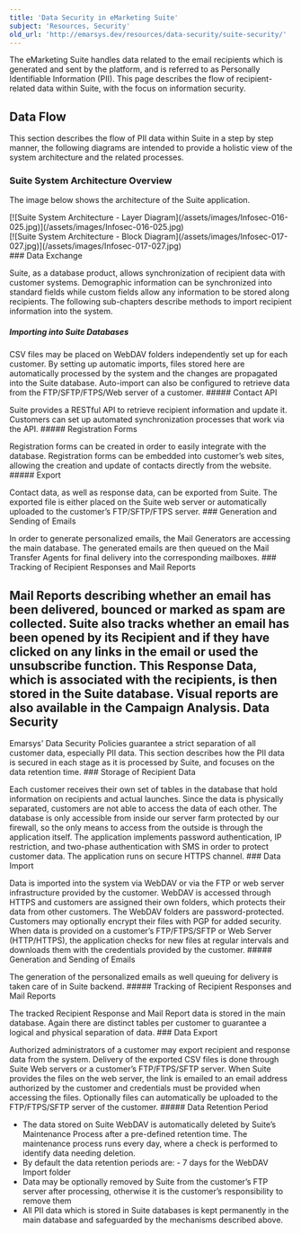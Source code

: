```yaml
---
title: 'Data Security in eMarketing Suite'
subject: 'Resources, Security'
old_url: 'http://emarsys.dev/resources/data-security/suite-security/'
---
```


The eMarketing Suite handles data related to the email recipients which is generated and sent by the platform, and is referred to as Personally Identifiable Information (PII). This page describes the flow of recipient-related data within Suite, with the focus on information security.

Data Flow
---------

 This section describes the flow of PII data within Suite in a step by step manner, the following diagrams are intended to provide a holistic view of the system architecture and the related processes.

### Suite System Architecture Overview

 The image below shows the architecture of the Suite application.

<div class="center"><div class="floatnone">[![Suite System Architecture - Layer Diagram](/assets/images/Infosec-016-025.jpg)](/assets/images/Infosec-016-025.jpg)</div></div><div class="center"><div class="floatnone">[![Suite System Architecture - Block Diagram](/assets/images/Infosec-017-027.jpg)](/assets/images/Infosec-017-027.jpg)</div></div>### Data Exchange

 Suite, as a database product, allows synchronization of recipient data with customer systems. Demographic information can be synchronized into standard fields while custom fields allow any information to be stored along recipients. The following sub-chapters describe methods to import recipient information into the system.

##### Importing into Suite Databases

<div class="center"> CSV files may be placed on WebDAV folders independently set up for each customer. By setting up automatic imports, files stored here are automatically processed by the system and the changes are propagated into the Suite database. Auto-import can also be configured to retrieve data from the FTP/SFTP/FTPS/Web server of a customer. ##### Contact API

 Suite provides a RESTful API to retrieve recipient information and update it. Customers can set up automated synchronization processes that work via the API. ##### Registration Forms

 Registration forms can be created in order to easily integrate with the database. Registration forms can be embedded into customer’s web sites, allowing the creation and update of contacts directly from the website. ##### Export

 Contact data, as well as response data, can be exported from Suite. The exported file is either placed on the Suite web server or automatically uploaded to the customer’s FTP/SFTP/FTPS server. ### Generation and Sending of Emails

 In order to generate personalized emails, the Mail Generators are accessing the main database. The generated emails are then queued on the Mail Transfer Agents for final delivery into the corresponding mailboxes. ### Tracking of Recipient Responses and Mail Reports

 Mail Reports describing whether an email has been delivered, bounced or marked as spam are collected. Suite also tracks whether an email has been opened by its Recipient and if they have clicked on any links in the email or used the unsubscribe function. This Response Data, which is associated with the recipients, is then stored in the Suite database. Visual reports are also available in the Campaign Analysis. Data Security
-------------

 Emarsys' Data Security Policies guarantee a strict separation of all customer data, especially PII data. This section describes how the PII data is secured in each stage as it is processed by Suite, and focuses on the data retention time. ### Storage of Recipient Data

 Each customer receives their own set of tables in the database that hold information on recipients and actual launches. Since the data is physically separated, customers are not able to access the data of each other. The database is only accessible from inside our server farm protected by our firewall, so the only means to access from the outside is through the application itself. The application implements password authentication, IP restriction, and two-phase authentication with SMS in order to protect customer data. The application runs on secure HTTPS channel. ### Data Import

 Data is imported into the system via WebDAV or via the FTP or web server infrastructure provided by the customer. WebDAV is accessed through HTTPS and customers are assigned their own folders, which protects their data from other customers. The WebDAV folders are password-protected. Customers may optionally encrypt their files with PGP for added security. When data is provided on a customer’s FTP/FTPS/SFTP or Web Server (HTTP/HTTPS), the application checks for new files at regular intervals and downloads them with the credentials provided by the customer. ##### Generation and Sending of Emails

 The generation of the personalized emails as well queuing for delivery is taken care of in Suite backend. ##### Tracking of Recipient Responses and Mail Reports

 The tracked Recipient Response and Mail Report data is stored in the main database. Again there are distinct tables per customer to guarantee a logical and physical separation of data. ### Data Export

 Authorized administrators of a customer may export recipient and response data from the system. Delivery of the exported CSV files is done through Suite Web servers or a customer’s FTP/FTPS/SFTP server. When Suite provides the files on the web server, the link is emailed to an email address authorized by the customer and credentials must be provided when accessing the files. Optionally files can automatically be uploaded to the FTP/FTPS/SFTP server of the customer. ##### Data Retention Period

- The data stored on Suite WebDAV is automatically deleted by Suite’s Maintenance Process after a pre-defined retention time. The maintenance process runs every day, where a check is performed to identify data needing deletion.
- By default the data retention periods are: - 7 days for the WebDAV Import folder
- Data may be optionally removed by Suite from the customer’s FTP server after processing, otherwise it is the customer’s responsibility to remove them
- All PII data which is stored in Suite databases is kept permanently in the main database and safeguarded by the mechanisms described above.

</div>
